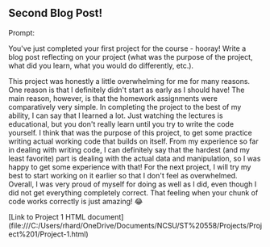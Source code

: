 ## Second Blog Post!

Prompt:

You've just completed your first project for the course - hooray!  Write a blog post reflecting on your project (what was the purpose of the project, what did you learn, what you would do differently, etc.).

This project was honestly a little overwhelming for me for many reasons. One reason is that I definitely didn't start as early as I should have! The main reason, however, is that the homework assignments were comparatively very simple. In completing the project to the best of my ability, I can say that I learned a lot. Just watching the lectures is educational, but you don't really learn until you try to write the code yourself. I think that was the purpose of this project, to get some practice writing actual working code that builds on itself. From my experience so far in dealing with writing code, I can definitely say that the hardest (and my least favorite) part is dealing with the actual data and manipulation, so I was happy to get some experience with that! For the next project, I will try my best to start working on it earlier so that I don't feel as overwhelmed. Overall, I was very proud of myself for doing as well as I did, even though I did not get everything completely correct. That feeling when your chunk of code works correctly is just amazing! 😂


[Link to Project 1 HTML document] (file:///C:/Users/rhard/OneDrive/Documents/NCSU/ST%20558/Projects/Project%201/Project-1.html)
